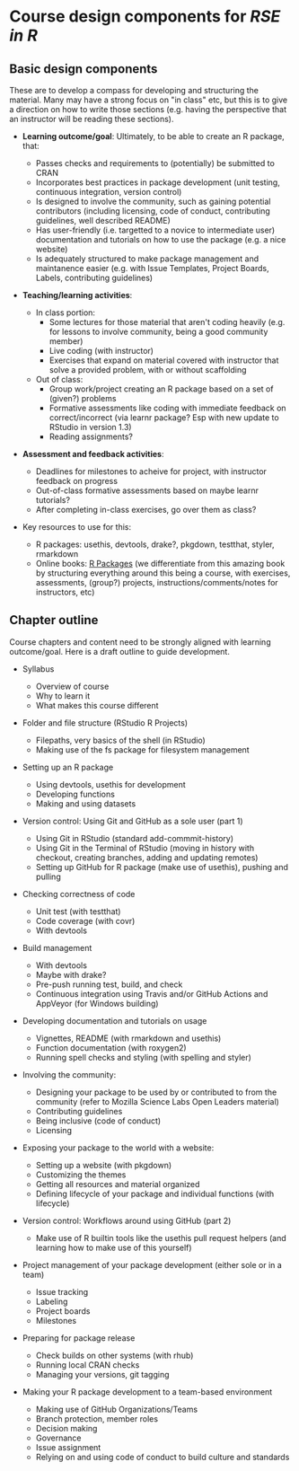 # Course design components for *RSE in R*

## Basic design components

These are to develop a compass for developing and structuring the material.
Many may have a strong focus on "in class" etc, 
but this is to give a direction on how to write those sections
(e.g. having the perspective that an instructor will be reading these sections).

- **Learning outcome/goal**: Ultimately, to be able to create an R package, that:
    - Passes checks and requirements to (potentially) be submitted to CRAN
    - Incorporates best practices in package development 
    (unit testing, continuous integration, version control)
    - Is designed to involve the community, such as gaining potential contributors
    (including licensing, code of conduct, contributing guidelines, 
    well described README)
    - Has user-friendly (i.e. targetted to a novice to intermediate user)
    documentation and tutorials on how to use the package (e.g. a nice website)
    - Is adequately structured to make package management and maintanence easier
    (e.g. with Issue Templates, Project Boards, Labels, contributing guidelines)
    
- **Teaching/learning activities**:
    - In class portion: 
        - Some lectures for those material that aren't coding heavily
        (e.g. for lessons to involve community, being a good community member)
        - Live coding (with instructor)
        - Exercises that expand on material covered with instructor that 
        solve a provided problem, with or without scaffolding
    - Out of class: 
        - Group work/project creating an R package based on a set of (given?) problems
        - Formative assessments like coding with immediate feedback on correct/incorrect
        (via learnr package? Esp with new update to RStudio in version 1.3)
        - Reading assignments?

- **Assessment and feedback activities**:
    - Deadlines for milestones to acheive for project, with instructor feedback on progress
    - Out-of-class formative assessments based on maybe learnr tutorials?
    - After completing in-class exercises, go over them as class?

- Key resources to use for this:
  - R packages: usethis, devtools, drake?, pkgdown, testthat, styler, rmarkdown
  - Online books: [R Packages](https://r-pkgs.org/) 
  (we differentiate from this amazing book by structuring everything around 
  this being a course, with exercises, assessments, (group?) projects, 
  instructions/comments/notes for instructors, etc)

## Chapter outline

Course chapters and content need to be strongly aligned with learning outcome/goal.
Here is a draft outline to guide development.

- Syllabus
    - Overview of course
    - Why to learn it
    - What makes this course different

- Folder and file structure (RStudio R Projects)
    - Filepaths, very basics of the shell (in RStudio)
    - Making use of the fs package for filesystem management
    
- Setting up an R package
    - Using devtools, usethis for development
    - Developing functions
    - Making and using datasets

- Version control: Using Git and GitHub as a sole user (part 1)
    - Using Git in RStudio (standard add-commmit-history)
    - Using Git in the Terminal of RStudio (moving in history with checkout,
    creating branches, adding and updating remotes)
    - Setting up GitHub for R package (make use of usethis), pushing and pulling

- Checking correctness of code
    - Unit test (with testthat)
    - Code coverage (with covr)
    - With devtools

- Build management
    - With devtools
    - Maybe with drake?
    - Pre-push running test, build, and check
    - Continuous integration using Travis and/or GitHub Actions and AppVeyor 
    (for Windows building)

- Developing documentation and tutorials on usage
    - Vignettes, README (with rmarkdown and usethis)
    - Function documentation (with roxygen2)
    - Running spell checks and styling (with spelling and styler)

- Involving the community:
    - Designing your package to be used by or contributed to from the community
    (refer to Mozilla Science Labs Open Leaders material)
    - Contributing guidelines 
    - Being inclusive (code of conduct)
    - Licensing

- Exposing your package to the world with a website:
    - Setting up a website (with pkgdown)
    - Customizing the themes
    - Getting all resources and material organized
    - Defining lifecycle of your package and individual functions (with lifecycle)

- Version control: Workflows around using GitHub (part 2)
    - Make use of R builtin tools like the usethis pull request helpers 
    (and learning how to make use of this yourself)

- Project management of your package development (either sole or in a team)
    - Issue tracking
    - Labeling
    - Project boards
    - Milestones

- Preparing for package release
    - Check builds on other systems (with rhub)
    - Running local CRAN checks
    - Managing your versions, git tagging

- Making your R package development to a team-based environment
    - Making use of GitHub Organizations/Teams
    - Branch protection, member roles
    - Decision making
    - Governance
    - Issue assignment
    - Relying on and using code of conduct to build culture and standards
